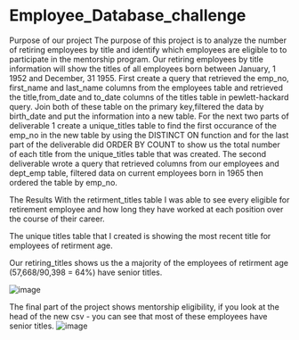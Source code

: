 # Employee_Database_challenge
Purpose of our project
The purpose of this project is to analyze the number of retiring employees by title and identify which employees are eligible to to participate in the mentorship program. Our retiring employees by title information will show the titles of all employees born between January, 1 1952 and December, 31 1955. First create a query that retrieved the emp_no, first_name and last_name columns from the employees table and retrieved the title,from_date and to_date columns of the titles table in pewlett-hackard query. Join both of these table on the primary key,filtered the data by birth_date and put the information into a new table. For the next two parts of deliverable 1 create a unique_titles table to find the first occurance of the emp_no in the new table by using the DISTINCT ON function and for the last part of the deliverable did ORDER BY COUNT to show us the total number of each title from the unique_titles table that was created. The second deliverable wrote a query that retrieved columns from our employees and dept_emp table, filtered data on current employees born in 1965 then ordered the table by emp_no.

The Results
With the retirment_titles table I was able to see every eligible for retirement employee and how long they have worked at each position over the course of their career.

The unique titles table that I created is showing the most recent title for employees of retirment age.

Our retiring_titles shows us the a majority of the employees of retirment age (57,668/90,398 = 64%) have senior titles.

![image](https://user-images.githubusercontent.com/100738861/181935455-fe2fc5e5-26f9-45ae-b6c4-c3fb8c9c5636.png)

The final part of the project shows mentorship eligibility, if you look at the head of the new csv - you can see that most of these employees have senior titles.
![image](https://user-images.githubusercontent.com/100738861/181935486-dcc0967c-48ca-4d3b-b166-37f9cfb3d7b9.png)

